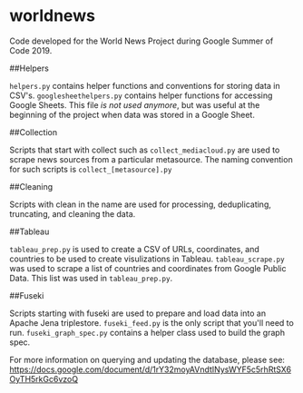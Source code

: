 # worldnews

Code developed for the World News Project during Google Summer of Code 2019.

##Helpers

`helpers.py` contains helper functions and conventions for storing data in
CSV's. `googlesheethelpers.py` contains helper functions for accessing Google
Sheets. This file *is not used anymore*, but was useful at the beginning of the
project when data was stored in a Google Sheet.

##Collection

Scripts that start with collect such as `collect_mediacloud.py` are used to
scrape news sources from a particular metasource. The naming convention for such
scripts is `collect_[metasource].py`

##Cleaning

Scripts with clean in the name are used for processing, deduplicating,
truncating, and cleaning the data.

##Tableau

`tableau_prep.py` is used to create a CSV of URLs, coordinates, and countries
to be used to create visulizations in Tableau. `tableau_scrape.py` was used to
scrape a list of countries and coordinates from Google Public Data. This list
was used in `tableau_prep.py`.

##Fuseki

Scripts starting with fuseki are used to prepare and load data into an Apache
Jena triplestore. `fuseki_feed.py` is the only script that you'll need to run.
`fuseki_graph_spec.py` contains a helper class used to build the graph spec.

For more information on querying and updating the database, please
see: https://docs.google.com/document/d/1rY32moyAVndtINysWYF5c5rhRtSX6OyTH5rkGc6vzoQ
